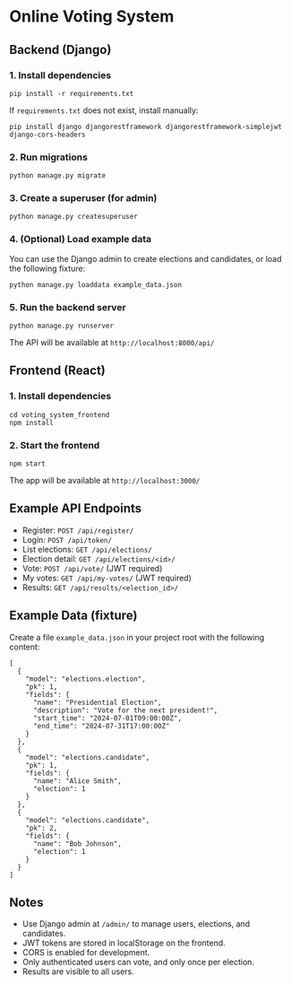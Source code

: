 # Online Voting System

## Backend (Django)

### 1. Install dependencies

```
pip install -r requirements.txt
```

If `requirements.txt` does not exist, install manually:
```
pip install django djangorestframework djangorestframework-simplejwt django-cors-headers
```

### 2. Run migrations

```
python manage.py migrate
```

### 3. Create a superuser (for admin)

```
python manage.py createsuperuser
```

### 4. (Optional) Load example data

You can use the Django admin to create elections and candidates, or load the following fixture:

```
python manage.py loaddata example_data.json
```

### 5. Run the backend server

```
python manage.py runserver
```

The API will be available at `http://localhost:8000/api/`


## Frontend (React)

### 1. Install dependencies

```
cd voting_system_frontend
npm install
```

### 2. Start the frontend

```
npm start
```

The app will be available at `http://localhost:3000/`


## Example API Endpoints

- Register: `POST /api/register/`
- Login: `POST /api/token/`
- List elections: `GET /api/elections/`
- Election detail: `GET /api/elections/<id>/`
- Vote: `POST /api/vote/` (JWT required)
- My votes: `GET /api/my-votes/` (JWT required)
- Results: `GET /api/results/<election_id>/`


## Example Data (fixture)

Create a file `example_data.json` in your project root with the following content:

```
[
  {
    "model": "elections.election",
    "pk": 1,
    "fields": {
      "name": "Presidential Election",
      "description": "Vote for the next president!",
      "start_time": "2024-07-01T09:00:00Z",
      "end_time": "2024-07-31T17:00:00Z"
    }
  },
  {
    "model": "elections.candidate",
    "pk": 1,
    "fields": {
      "name": "Alice Smith",
      "election": 1
    }
  },
  {
    "model": "elections.candidate",
    "pk": 2,
    "fields": {
      "name": "Bob Johnson",
      "election": 1
    }
  }
]
```


## Notes
- Use Django admin at `/admin/` to manage users, elections, and candidates.
- JWT tokens are stored in localStorage on the frontend.
- CORS is enabled for development.
- Only authenticated users can vote, and only once per election.
- Results are visible to all users.